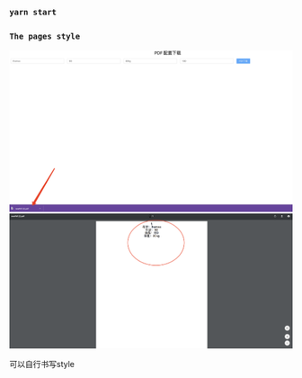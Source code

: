 
### `yarn start`


### ` The pages style `

![页面样式](https://github.com/Ts-qi/pdf_download/blob/master/client/assets/image/c.png)
![下载样式](https://github.com/Ts-qi/pdf_download/blob/master/client/assets/image/d.png)

可以自行书写style
